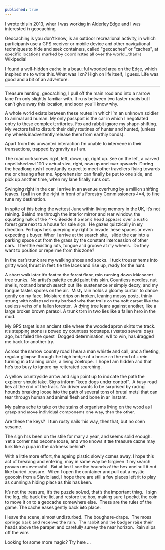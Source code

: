 ```yaml
---
published: true
---
```

I wrote this in 2013, when I was working in Alderley Edge and I was interested in geocaching.  

Geocaching is you don't know, is an outdoor recreational activity, in which participants use a GPS receiver or mobile device and other navigational techniques to hide and seek containers, called "geocaches" or "caches", at specific locations marked by coordinates all over the world...thanks Wikipedia!  

I found a well-hidden cache in a beautiful wooded area on the Edge, which inspired me to write this. What was I on? High on life itself, I guess. Life was good and a bit of an adventure.  

---  

Treasure hunting, geocaching, I pull off the main road and into a narrow lane I’m only slightly familiar with. It runs between two faster roads but I can’t give away this location, and soon you’ll know why.  

A whole world exists between these routes in which I’m an unknown soldier to animal and human. My only passport is the car in which I negotiated entry to these complex territories. Fox and rabbit ignore my shape-shifting. My vectors fail to disturb their daily routines of hunter and hunted, (unless my wheels inadvertently release them from earthly bonds).   

Apart from this unwanted interaction I’m unable to intervene in their transactions, trapped by gravity as I am.   

The road corkscrews right, left, down, up, right up. See on the left, a carved unpolished owl 100 x actual size, right, now up and ever upwards. During the headlong rush I constantly expect to meet other travellers flying towards me or chasing after me. Apprehension can finally be put to one side, and pick up another time, when my lane finally runs out.  

Swinging right in the car, I arrive in an avenue overhung by a million shifting leaves. I pull in on the right in front of a Forestry Commissioners 4×4, to fine tune my destination.  

In spite of this being the wettest June within living memory in the UK, it’s not raining. Behind me through the interior mirror and rear window, the squatting hulk of the 4×4. Beside it a man’s head appears over a rustic forest gate next to a house for sale sign.  He gazes quizzically in my direction. Perhaps he’s querying my right to invade these spaces or even expecting a buyer.
When I arrive at the search site, I slide the car into a parking space cut from the grass by the constant intercession of other cars.  I feel the existing ruts, tongue and groove at my wheels.  Do they want to position or repel me from this zone?  

In the car’s trunk are my walking shoes and socks.  I tuck trouser hems into gritty wool, thrust in feet, tie the laces and rise up, ready for the hunt.  

A short walk later it’s foot to the forest floor, rain running down iridescent tree trunks.  No artist’s palette could paint this skin. Countless needles, nut shells, root and branch search out life, sustenance or simply decay, and my tongue tastes spores on the air.  Misty rain holds a gloomy curtain to dance gently on my face. Moisture drips on broken, leaning mossy posts, thinly strung with collapsed rusty barbed wire that trails on the soft carpet like the useless veins of a fallen forester.  A dying tree leans against another, like a large broken brown parasol. A trunk torn in two lies like a fallen hero in the mud.  

My GPS target is an ancient stile where the wooded apron skirts the track. It’s stepping stone is bowed by countless footsteps. I visited several days ago, but failed the quest.  Dogged determination, will to win, has dragged me back for another try.   

Across the narrow country road I hear a man whistle and call, and a fleeting, regular glimpse through the high hedge of a horse on the end of a rein turning in a training circle, a living zoetrope.  I hope I am hidden and that he’s too busy to ignore my reiterated searching.  

A yellow countryside arrow and sign point up to indicate the path the explorer should take. 
Signs inform “keep dogs under control”.  A busy road lies at the end of the track. No driver wants to be surprised by racing hounds breaking loose into the path of several tons of brutal metal that can tear through human and animal flesh and bone in an instant.  

My palms ache to take on the stains of organisms living on the wood as I grasp and move individual components one way, then the other.   

Are these the keys?  I turn rusty nails this way, then that, but no open sesame.   

The sign has been on the stile for many a year, and seems solid enough.  Yet a corner has become loose, and who knows if the treasure cache may lurk like a pupa in the darkness behind?    

With a little more effort, the ageing plastic slowly comes away. I hope this act of breaking and entering, may in some way be forgiven if my search proves unsuccessful.  But at last I see the bounds of the box and pull it out like buried treasure.  When I open the container and pull out a mystic geocoin from a Slavic land, I hope there are still a few places left fit to play as cunning a hiding place as this has been.   

It’s not the treasure, it’s the puzzle solved, that’s the important thing.  I sign the log, clip back the lid, and restore the box, making sure I pocket the coin to move it on to a geocache somewhere else.  These are the rules of the game. The cache eases gently back into place.   

I leave the scene, almost undisturbed.  The boughs re-drape.  The moss springs back and receives the rain.  The rabbit and the badger raise their heads above the parapet and carefully survey the near horizon.  Rain slips off the wire.

Looking for some more magic? Try here ...
